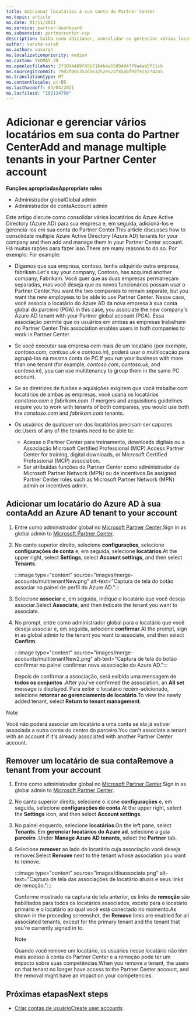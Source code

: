 ```yaml
---
title: Adicionar locatários à sua conta do Partner Center
ms.topic: article
ms.date: 01/11/2021
ms.service: partner-dashboard
ms.subservice: partnercenter-csp
description: Saiba como adicionar, consolidar ou gerenciar vários locatários do Azure AD em sua conta do Partner Center e saber por que você talvez queira fazer isso.
author: varsha-sarah
ms.author: vavargh
ms.localizationpriority: medium
ms.custom: SEOMAY.20
ms.openlocfilehash: 2f3094489f65b7164b4a55804047f9a4ab5f11cb
ms.sourcegitcommit: 79d2f00c352db61252e523f45abf93fe2a2742a5
ms.translationtype: MT
ms.contentlocale: pt-BR
ms.lasthandoff: 03/04/2021
ms.locfileid: "102124798"
---
```

# <a name="add-and-manage-multiple-tenants-in-your-partner-center-account"></a><span data-ttu-id="98caf-103">Adicionar e gerenciar vários locatários em sua conta do Partner Center</span><span class="sxs-lookup"><span data-stu-id="98caf-103">Add and manage multiple tenants in your Partner Center account</span></span>


<span data-ttu-id="98caf-104">**Funções apropriadas**</span><span class="sxs-lookup"><span data-stu-id="98caf-104">**Appropriate roles**</span></span>

- <span data-ttu-id="98caf-105">Administrador global</span><span class="sxs-lookup"><span data-stu-id="98caf-105">Global admin</span></span>
- <span data-ttu-id="98caf-106">Administrador de conta</span><span class="sxs-lookup"><span data-stu-id="98caf-106">Account admin</span></span>

<span data-ttu-id="98caf-107">Este artigo discute como consolidar vários locatários do Azure Active Directory (Azure AD) para sua empresa e, em seguida, adicioná-los e gerenciá-los em sua conta do Partner Center.</span><span class="sxs-lookup"><span data-stu-id="98caf-107">This article discusses how to consolidate multiple Azure Active Directory (Azure AD) tenants for your company and then add and manage them in your Partner Center account.</span></span> <span data-ttu-id="98caf-108">Há muitas razões para fazer isso.</span><span class="sxs-lookup"><span data-stu-id="98caf-108">There are many reasons to do so.</span></span> <span data-ttu-id="98caf-109">Por exemplo: </span><span class="sxs-lookup"><span data-stu-id="98caf-109">For example:</span></span>

- <span data-ttu-id="98caf-110">Digamos que sua empresa, contoso, tenha adquirido outra empresa, fabrikam.</span><span class="sxs-lookup"><span data-stu-id="98caf-110">Let's say your company, Contoso, has acquired another company, Fabrikam.</span></span> <span data-ttu-id="98caf-111">Você quer que as duas empresas permaneçam separadas, mas você deseja que os novos funcionários possam usar o Partner Center.</span><span class="sxs-lookup"><span data-stu-id="98caf-111">You want the two companies to remain separate, but you want the new employees to be able to use Partner Center.</span></span> <span data-ttu-id="98caf-112">Nesse caso, você associa o locatário do Azure AD da nova empresa à sua conta global do parceiro (PGA).</span><span class="sxs-lookup"><span data-stu-id="98caf-112">In this case, you associate the new company's Azure AD tenant with your Partner global account (PGA).</span></span> <span data-ttu-id="98caf-113">Essa associação permite que os usuários em ambas as empresas trabalhem no Partner Center.</span><span class="sxs-lookup"><span data-stu-id="98caf-113">This association enables users in both companies to work in Partner Center.</span></span>

- <span data-ttu-id="98caf-114">Se você executar sua empresa com mais de um locatário (por exemplo, *contoso.com*, *contoso.uk* e *contoso.in*), poderá usar o multilocação para agrupá-los na mesma conta de PC.</span><span class="sxs-lookup"><span data-stu-id="98caf-114">If you run your business with more than one tenant (for example, *contoso.com*, *contoso.uk*, and *contoso.in*), you can use multitenancy to group them in the same PC account.</span></span>

- <span data-ttu-id="98caf-115">Se as diretrizes de fusões e aquisições exigirem que você trabalhe com locatários de ambas as empresas, você usaria os locatários *constoso.com* e *fabrikam.com* .</span><span class="sxs-lookup"><span data-stu-id="98caf-115">If mergers and acquisitions guidelines require you to work with tenants of both companies, you would use both the *constoso.com* and *fabrikam.com* tenants.</span></span>

- <span data-ttu-id="98caf-116">Os usuários de qualquer um dos locatários precisam ser capazes de:</span><span class="sxs-lookup"><span data-stu-id="98caf-116">Users of any of the tenants need to be able to:</span></span>
    * <span data-ttu-id="98caf-117">Acesse o Partner Center para treinamento, downloads digitais ou a Associação Microsoft Certified Professional (MCP).</span><span class="sxs-lookup"><span data-stu-id="98caf-117">Access Partner Center for training, digital downloads, or Microsoft Certified Professional (MCP) association.</span></span>
    * <span data-ttu-id="98caf-118">Ser atribuídas funções do Partner Center como administrador de Microsoft Partner Network (MPN) ou de incentivos.</span><span class="sxs-lookup"><span data-stu-id="98caf-118">Be assigned Partner Center roles such as Microsoft Partner Network (MPN) admin or incentives admin.</span></span>

## <a name="add-an-azure-ad-tenant-to-your-account"></a><span data-ttu-id="98caf-119">Adicionar um locatário do Azure AD à sua conta</span><span class="sxs-lookup"><span data-stu-id="98caf-119">Add an Azure AD tenant to your account</span></span>

1. <span data-ttu-id="98caf-120">Entre como administrador global no [Microsoft Partner Center](https://partner.microsoft.com/dashboard).</span><span class="sxs-lookup"><span data-stu-id="98caf-120">Sign in as global admin to [Microsoft Partner Center](https://partner.microsoft.com/dashboard).</span></span>

1. <span data-ttu-id="98caf-121">No canto superior direito, selecione **configurações**, selecione **configurações de conta** e, em seguida, selecione **locatários**.</span><span class="sxs-lookup"><span data-stu-id="98caf-121">At the upper right, select **Settings**, select **Account settings**, and then select **Tenants**.</span></span>
 
   :::image type="content" source="images/merge-accounts/multitenantNew.png" alt-text="Captura de tela do botão associar no painel de perfil do Azure AD."::: 

1. <span data-ttu-id="98caf-123">Selecione **associar** e, em seguida, indique o locatário que você deseja associar.</span><span class="sxs-lookup"><span data-stu-id="98caf-123">Select **Associate**, and then indicate the tenant you want to associate.</span></span>

1. <span data-ttu-id="98caf-124">No prompt, entre como administrador global para o locatário que você deseja associar e, em seguida, selecione **confirmar**.</span><span class="sxs-lookup"><span data-stu-id="98caf-124">At the prompt, sign in as global admin to the tenant you want to associate, and then select **Confirm**.</span></span> 

   :::image type="content" source="images/merge-accounts/multitenantNew2.png" alt-text="Captura de tela do botão confirmar no painel confirmar nova associação do Azure AD."::: 

   <span data-ttu-id="98caf-126">Depois de confirmar a associação, será exibida uma mensagem de **todos os conjuntos** .</span><span class="sxs-lookup"><span data-stu-id="98caf-126">After you've confirmed the association, an **All set** message is displayed.</span></span> <span data-ttu-id="98caf-127">Para exibir o locatário recém-adicionado, selecione **retornar ao gerenciamento de locatário**.</span><span class="sxs-lookup"><span data-stu-id="98caf-127">To view the newly added tenant, select **Return to tenant management**.</span></span> 
 
>[!NOTE]
><span data-ttu-id="98caf-128">Você não poderá associar um locatário a uma conta se ela já estiver associada a outra conta do centro do parceiro.</span><span class="sxs-lookup"><span data-stu-id="98caf-128">You can't associate a tenant with an account if it's already associated with another Partner Center account.</span></span>


## <a name="remove-a-tenant-from-your-account"></a><span data-ttu-id="98caf-129">Remover um locatário de sua conta</span><span class="sxs-lookup"><span data-stu-id="98caf-129">Remove a tenant from your account</span></span>
 
1. <span data-ttu-id="98caf-130">Entre como administrador global no [Microsoft Partner Center](https://partner.microsoft.com/dashboard).</span><span class="sxs-lookup"><span data-stu-id="98caf-130">Sign in as global admin to [Microsoft Partner Center](https://partner.microsoft.com/dashboard).</span></span>

1. <span data-ttu-id="98caf-131">No canto superior direito, selecione o ícone **configurações** e, em seguida, selecione **configurações de conta**.</span><span class="sxs-lookup"><span data-stu-id="98caf-131">At the upper right, select the **Settings** icon, and then select **Account settings**.</span></span>

1. <span data-ttu-id="98caf-132">No painel esquerdo, selecione **locatários**.</span><span class="sxs-lookup"><span data-stu-id="98caf-132">On the left pane, select **Tenants**.</span></span> <span data-ttu-id="98caf-133">Em **gerenciar locatários do Azure ad**, selecione a guia **parceiro** .</span><span class="sxs-lookup"><span data-stu-id="98caf-133">Under **Manage Azure AD tenants**, select the **Partner** tab.</span></span>
 
1. <span data-ttu-id="98caf-134">Selecione **remover** ao lado do locatário cuja associação você deseja remover.</span><span class="sxs-lookup"><span data-stu-id="98caf-134">Select **Remove** next to the tenant whose association you want to remove.</span></span>

   :::image type="content" source="images/disassociate.png" alt-text="Captura de tela das associações de locatário atuais e seus links de remoção.":::

   <span data-ttu-id="98caf-136">Conforme mostrado na captura de tela anterior, os links de **remoção** são habilitados para todos os locatários associados, exceto para o locatário primário e o locatário ao qual você está conectado no momento.</span><span class="sxs-lookup"><span data-stu-id="98caf-136">As shown in the preceding screenshot, the **Remove** links are enabled for all associated tenants, except for the primary tenant and the tenant that you're currently signed in to.</span></span> 

   > [!NOTE]   
   > <span data-ttu-id="98caf-137">Quando você remove um locatário, os usuários nesse locatário não têm mais acesso à conta do Partner Center e a remoção pode ter um impacto sobre suas competências.</span><span class="sxs-lookup"><span data-stu-id="98caf-137">When you remove a tenant, the users on that tenant no longer have access to the Partner Center account, and the removal might have an impact on your competencies.</span></span> 

## <a name="next-steps"></a><span data-ttu-id="98caf-138">Próximas etapas</span><span class="sxs-lookup"><span data-stu-id="98caf-138">Next steps</span></span>

- [<span data-ttu-id="98caf-139">Criar contas de usuário</span><span class="sxs-lookup"><span data-stu-id="98caf-139">Create user accounts</span></span>](create-user-accounts-and-set-permissions.md)






